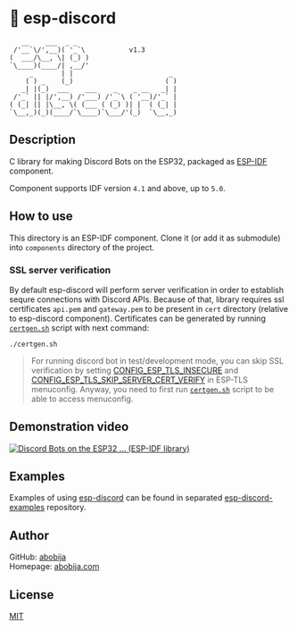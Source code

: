 # :robot: esp-discord

```
   __    ___  _ _                         
 /'__`\/',__)( '_`\           v1.3
(  ___/\__, \| (_) )                      
`\____)(____/| ,__/'                      
     _       | |                        _ 
    ( ) _    (_)                       ( )
   _| |(_)  ___    ___    _    _ __   _| |
 /'_` || |/',__) /'___) /'_`\ ( '__)/'_` |
( (_| || |\__, \( (___ ( (_) )| |  ( (_| |
`\__,_)(_)(____/`\____)`\___/'(_)  `\__,_)

```

## Description

C library for making Discord Bots on the ESP32, packaged as [ESP-IDF](https://github.com/espressif/esp-idf) component.

Component supports IDF version `4.1` and above, up to `5.0`.

## How to use

This directory is an ESP-IDF component. Clone it (or add it as submodule) into `components` directory of the project.

### SSL server verification

By default esp-discord will perform server verification in order to establish sequre connections with Discord APIs. Because of that, library requires ssl certificates `api.pem` and `gateway.pem` to be present in `cert` directory (relative to esp-discord component). Certificates can be generated by running [`certgen.sh`](certgen.sh) script with next command:

```
./certgen.sh
```

> For running discord bot in test/development mode, you can skip SSL verification by setting [CONFIG_ESP_TLS_INSECURE](https://docs.espressif.com/projects/esp-idf/en/latest/esp32/api-reference/kconfig.html#config-esp-tls-insecure) and [CONFIG_ESP_TLS_SKIP_SERVER_CERT_VERIFY](https://docs.espressif.com/projects/esp-idf/en/latest/esp32/api-reference/kconfig.html#config-esp-tls-skip-server-cert-verify) in ESP-TLS menuconfig. Anyway, you need to first run [`certgen.sh`](certgen.sh) script to be able to access menuconfig.

## Demonstration video

[![Discord Bots on the ESP32 ... (ESP-IDF library)](https://img.youtube.com/vi/p5qzRH2abvw/mqdefault.jpg)](https://www.youtube.com/watch?v=p5qzRH2abvw)

## Examples

Examples of using [esp-discord](https://github.com/abobija/esp-discord) can be found in separated [esp-discord-examples](https://github.com/abobija/esp-discord-examples) repository.

## Author

GitHub: [abobija](https://github.com/abobija)<br>
Homepage: [abobija.com](https://abobija.com)

## License

[MIT](LICENSE)